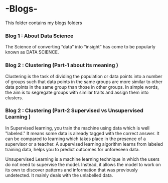 # -Blogs-

This folder contains my blogs folders 
### Blog 1 : About Data Science 
The Science of converting “data” into “insight” has come to be popularly known as DATA SCIENCE.

### Blog 2 : Clustering (Part-1 about its meaning )
Clustering is the task of dividing the population or data points into a number of groups such that data points in the same groups are more similar to other data points in the same group than those in other groups. In simple words, the aim is to segregate groups with similar traits and assign them into clusters.
### Blog 2 : Clustering (Part-2  Supervised vs Unsupervised Learning )
In Supervised learning, you train the machine using data which is well "labeled." It means some data is already tagged with the correct answer. It can be compared to learning which takes place in the presence of a supervisor or a teacher.
A supervised learning algorithm learns from labeled training data, helps you to predict outcomes for unforeseen data.

Unsupervised Learning is a machine learning technique in which the users do not need to supervise the model. Instead, it allows the model to work on its own to discover patterns and information that was previously undetected. It mainly deals with the unlabelled data.
